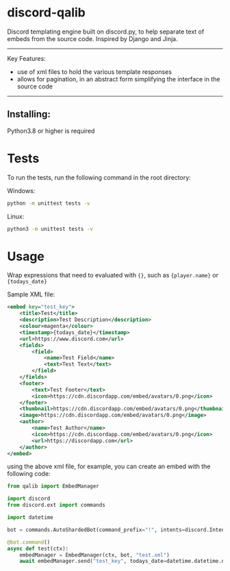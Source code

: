 # discord-qalib

Discord templating engine built on discord.py, to help separate text of embeds from the source code. 
Inspired by Django and Jinja.

-----
Key Features:
- use of xml files to hold the various template responses
- allows for pagination, in an abstract form simplifying the interface in the source code
-----

## Installing: 
Python3.8 or higher is required

# Tests
To run the tests, run the following command in the root directory:

Windows:
```bash
python -m unittest tests -v 
```

Linux:
```bash
python3 -m unittest tests -v
```

# Usage

Wrap expressions that need to evaluated with ``{}``, such as ``{player.name}`` or ``{todays_date}``


Sample XML file:
```xml
<embed key="test_key">
    <title>Test</title>
    <description>Test Description</description>
    <colour>magenta</colour>
    <timestamp>{todays_date}</timestamp>
    <url>https://www.discord.com</url>
    <fields>
        <field>
            <name>Test Field</name>
            <text>Test Text</text>
        </field>
    </fields>
    <footer>
        <text>Test Footer</text>
        <icon>https://cdn.discordapp.com/embed/avatars/0.png</icon>
    </footer>
    <thumbnail>https://cdn.discordapp.com/embed/avatars/0.png</thumbnail>
    <image>https://cdn.discordapp.com/embed/avatars/0.png</image>
    <author>
        <name>Test Author</name>
        <icon>https://cdn.discordapp.com/embed/avatars/0.png</icon>
        <url>https://discordapp.com</url>
    </author>
</embed>
```

using the above xml file, for example, you can create an embed with the following code:

```python
from qalib import EmbedManager

import discord
from discord.ext import commands

import datetime

bot = commands.AutoShardedBot(command_prefix="!", intents=discord.Intents.all())

@bot.command()
async def test(ctx):
    embedManager = EmbedManager(ctx, bot, "test.xml")
    await embedManager.send("test_key", todays_date=datetime.datetime.now())
```
